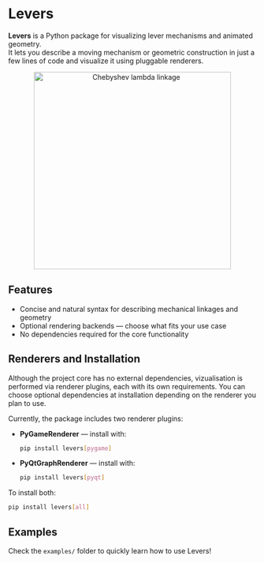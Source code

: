 # Levers
**Levers** is a Python package for visualizing lever mechanisms and animated geometry.  
It lets you describe a moving mechanism or geometric construction in just a few lines of code and visualize it using pluggable renderers.

<p align="center">
  <img src="media/demo2-1c.gif" width="400" alt="Chebyshev lambda linkage">
</p>

## Features

- Concise and natural syntax for describing mechanical linkages and geometry
- Optional rendering backends — choose what fits your use case
- No dependencies required for the core functionality

## Renderers and Installation

Although the project core has no external dependencies, vizualisation is performed via renderer plugins, each with its own requirements. You can choose optional dependencies at installation depending on the renderer you plan to use.

Currently, the package includes two renderer plugins:

- **PyGameRenderer** — install with:  
  ```bash
  pip install levers[pygame]
  ```
- **PyQtGraphRenderer** — install with:
  ```bash
  pip install levers[pyqt]
  ```
To install both:
```bash
pip install levers[all]
```

## Examples

Check the `examples/` folder to quickly learn how to use Levers!
